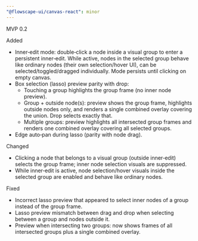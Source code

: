 ```yaml
---
"@flowscape-ui/canvas-react": minor
---
```


MVP 0.2

Added
- Inner‑edit mode: double‑click a node inside a visual group to enter a persistent inner‑edit. While active, nodes in the selected group behave like ordinary nodes (their own selection/hover UI), can be selected/toggled/dragged individually. Mode persists until clicking on empty canvas.
- Box selection (lasso) preview parity with drop:
  - Touching a group highlights the group frame (no inner node preview).
  - Group + outside node(s): preview shows the group frame, highlights outside nodes only, and renders a single combined overlay covering the union. Drop selects exactly that.
  - Multiple groups: preview highlights all intersected group frames and renders one combined overlay covering all selected groups.
- Edge auto‑pan during lasso (parity with node drag).

Changed
- Clicking a node that belongs to a visual group (outside inner‑edit) selects the group frame; inner node selection visuals are suppressed.
- While inner‑edit is active, node selection/hover visuals inside the selected group are enabled and behave like ordinary nodes.

Fixed
- Incorrect lasso preview that appeared to select inner nodes of a group instead of the group frame.
- Lasso preview mismatch between drag and drop when selecting between a group and nodes outside it.
- Preview when intersecting two groups: now shows frames of all intersected groups plus a single combined overlay.

